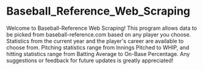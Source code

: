 # Baseball_Reference_Web_Scraping

Welcome to Baseball-Reference Web Scraping! This program allows data to be picked from baseball-reference.com based on any player you choose.
Statistics from the current year and the player's career are available to choose from. Pitching statistics range from Innings Pitched to WHIP, 
and hitting statistics range from Batting Average to On-Base Percentage. Any suggestions or feedback for future updates is greatly appreciated! 
